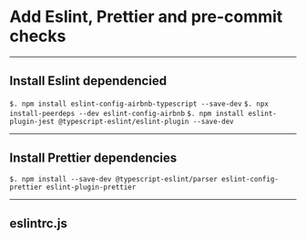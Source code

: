 # Add Eslint, Prettier and pre-commit checks

<hr />

## Install Eslint dependencied

`$. npm install eslint-config-airbnb-typescript --save-dev`
`$. npx install-peerdeps --dev eslint-config-airbnb`
`$. npm install eslint-plugin-jest @typescript-eslint/eslint-plugin --save-dev`

<hr />

## Install Prettier dependencies

`$. npm install --save-dev @typescript-eslint/parser eslint-config-prettier eslint-plugin-prettier`

<hr />

## eslintrc.js

```js

```
